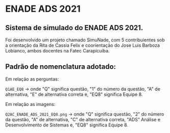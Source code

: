 # ENADE ADS 2021

## Sistema de simulado do ENADE ADS 2021.

Foi desenvolvido um projeto chamado SimuNade, com 5 contribuientes sob a orientação da Rita de Cassia Felix e coorientação do Jose Luis Barboza Lobianco, ambos docentes na Fatec Carapicuiba.

## Padrão de nomenclatura adotado:

Em relação as perguntas:

`Q1AE_EQ8` -> onde "Q" significa questão, "1" do número da questão, "A" de alternativa, "E" de alternativa correta e, "EQ8" significa Equipe 8.

Em relação as imagens:

`Q2AC_ENADE_ADS_2021_EQ8.png` -> onde "Q" significa questão, "2" do número da questão, "A" de alternativa, "C" de alternativa correta, "ADS" Análise e Desenvolvimento de Sistemas e, "EQ8" significa Equipe 8.

